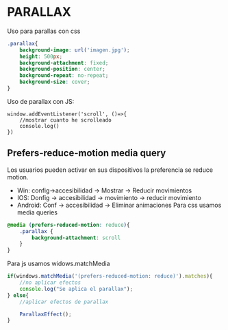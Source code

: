 # PARALLAX
Uso para parallas con css
```css
.parallax{
    background-image: url('imagen.jpg');
    height: 500px;
    background-attachment: fixed;
    background-position: center;
    background-repeat: no-repeat;
    background-size: cover;
}
```
Uso de parallax con JS:
```JS
window.addEventListener('scroll', ()=>{
    //mostrar cuanto he scrolleado
    console.log()
})
```
## Prefers-reduce-motion media query
Los usuarios pueden activar en sus dispositivos la preferencia se reduce motion. 
- Win: config->accesibilidad -> Mostrar -> Reducir movimientos
- IOS: Donfig -> accesibilidad -> movimiento -> reducir movimiento
- Android: Conf -> accesibilidad -> Eliminar animaciones 
Para css usamos media queries
```css
@media (prefers-reduced-motion: reduce){
    .parallax {
        background-attachment: scroll
    }
}
```
Para js usamos widows.matchMedia
```js
if(windows.matchMedia('(prefers-reduced-motion: reduce)').matches){
    //no aplicar efectos
    console.log("Se aplica el parallax");
} else{
    //aplicar efectos de parallax

    ParallaxEffect();
}
